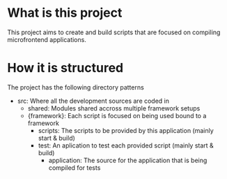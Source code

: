 # What is this project
This project aims to create and build scripts that are focused on compiling microfrontend applications.

# How it is structured
The project has the following directory patterns

- src: Where all the development sources are coded in
    - shared: Modules shared accross multiple framework setups
    - {framework}: Each script is focused on being used bound to a framework
        - scripts: The scripts to be provided by this application (mainly start & build)
        - test: An aplication to test each provided script (mainly start & build)
            - application: The source for the application that is being compiled for tests